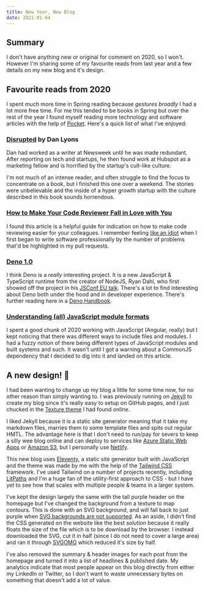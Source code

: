 ```yaml
---
title: New Year, New Blog
date: 2021-01-04
---
```


## Summary
I don't have anything new or original for comment on 2020, so I won't. However I'm sharing some of my favourite reads from last year and a few details on my new blog and it's design.

## Favourite reads from 2020
I spent much more time in Spring reading because *gestures broadly* I had a lot more free time. For me this tended to be books in Spring but over the rest of the year I found myself reading more technology and software articles with the help of [Pocket](https://getpocket.com/). Here's a quick list of what I've enjoyed:

### [Disrupted](https://www.goodreads.com/book/show/26030703-disrupted) by Dan Lyons

Dan had worked as a writer at Newsweek until he was made redundant. After reporting on tech and startups, he then found work at Hubspot as a marketing fellow and is horrified by the startup's cult-like culture.

I'm not much of an intense reader, and often struggle to find the focus to concentrate on a book, but I finished this one over a weekend. The stories were unbelievable and the inside of a hyper growth startup with the culture described in this book sounds horrendous.

### [How to Make Your Code Reviewer Fall in Love with You](https://mtlynch.io/code-review-love/)

I found this article is a helpful guide for indication on how to make code reviewing easier for your colleagues. I remember feeling [like an idiot](https://conorhaining.com/posts/feeling-like-an-idiot/) when I first began to write software professionally by the number of problems that'd be highlighted in my pull requests.

### [Deno 1.0](https://deno.land/posts/v1)

I think Deno is a *really* interesting project. It is a new JavaScript & TypeScript runtime from the creator of NodeJS, Ryan Dahl, who first showed off the project in his [JSConf EU talk](https://www.youtube.com/watch?v=M3BM9TB-8yA). There's a lot to find interesting about Deno both under the hood and in developer experience. There's further reading here in a [Deno Handbook](https://flaviocopes.com/deno/).

### [Understanding (all) JavaScript module formats](https://weblogs.asp.net/dixin/understanding-all-javascript-module-formats-and-tools)

I spent a good chunk of 2020 working with JavaScript (Angular, really) but I kept noticing that there was different ways to include files and modules. I had a fuzzy notion of there being different types of JavaScript modules and built systems and such. It wasn't until I got a warning about a CommonJS dependency that I decided to dig into it and landed on this article. 

## A new design! 🥳
I had been wanting to change up my blog a little for some time now, for no other reason than simply wanting to. I was previously running on [Jekyll](https://jekyllrb.com/) to create my blog since it's really easy to setup on GitHub pages, and I just chucked in the [Texture theme](http://jekyllthemes.org/themes/Texture-Theme/) I had found online.

I liked Jekyll because it is a static site generator meaning that it take my markdown files, marries them to some template files and spits out regular HMTL. The advantage here is that I don't need to run/pay for severs to keep a silly wee blog online and can deploy to services like [Azure Static Web Apps](https://azure.microsoft.com/en-gb/services/app-service/static/) or [Amazon S3](https://aws.amazon.com/s3/), but I personally use [Netlify](https://www.netlify.com/).

This new blog uses [Eleventy](https://www.11ty.dev/), a static site generator built with JavaScript and  the theme was made by me with the help of the [Tailwind CSS](https://tailwindcss.com/) framework. I've used Tailwind on a number of projects recently, including [LitPaths](https://litpaths.app) and I'm a huge fan of the utility-first approach to CSS - but I have yet to see how that scales with multiple people & teams in a larger system.

I've kept the design largely the same with the tall purple header on the homepage but I've changed the background from a texture to map contours. This is done with an SVG background, and will fall back to just purple when [SVG backgrounds are not supported](https://caniuse.com/svg-css). As an aside, I didn't find the CSS generated on the website like the best solution because it really floats the size of the file which is to be download by the browser. I instead downloaded the SVG, cut it in half (since I do not need to cover a large area) and ran it through [SVGOMG](https://jakearchibald.github.io/svgomg/) which reduced it's size by half.

I've also removed the summary & header images for each post from the homepage and turned it into a list of headlines & published date. My analytics indicate that most people appear on this blog directly from either my LinkedIn or Twitter, so I don't want to waste unnecessary bytes on something that doesn't add a lot of value.
